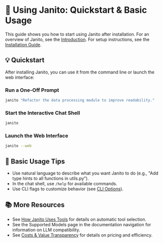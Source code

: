 # 🚀 Using Janito: Quickstart & Basic Usage

This guide shows you how to start using Janito after installation. For an overview of Janito, see the [Introduction](../index.md). For setup instructions, see the [Installation Guide](installation.md).

## 💡 Quickstart

After installing Janito, you can use it from the command line or launch the web interface:

### Run a One-Off Prompt
```bash
janito "Refactor the data processing module to improve readability."
```

### Start the Interactive Chat Shell
```bash
janito
```

### Launch the Web Interface
```bash
janito --web
```

## 📝 Basic Usage Tips
- Use natural language to describe what you want Janito to do (e.g., "Add type hints to all functions in utils.py").
- In the chat shell, use `/help` for available commands.
- Use CLI flags to customize behavior (see [CLI Options](../reference/cli-options.md)).

## 📚 More Resources
- See [How Janito Uses Tools](using_tools.md) for details on automatic tool selection.
- See the Supported Models page in the documentation navigation for information on LLM compatibility.
- See [Costs & Value Transparency](costs.md) for details on pricing and efficiency.
